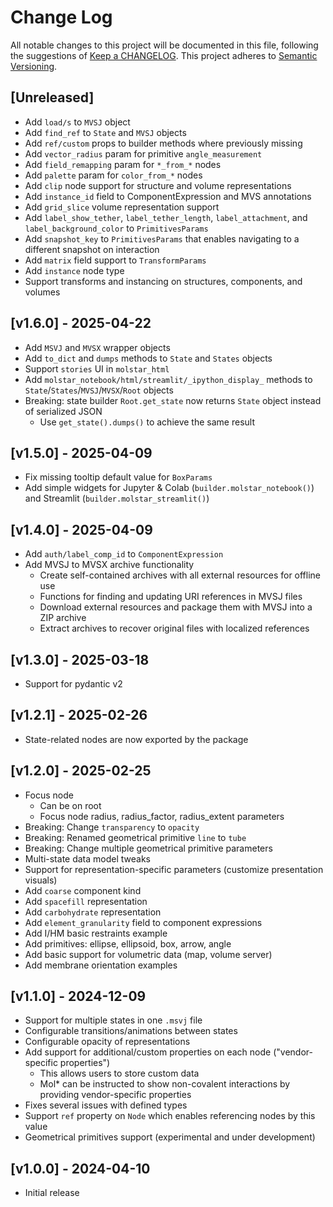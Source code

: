 # Change Log
All notable changes to this project will be documented in this file, following the suggestions of [Keep a CHANGELOG](http://keepachangelog.com/). This project adheres to [Semantic Versioning](http://semver.org/).

## [Unreleased]

- Add `load/s` to `MVSJ` object
- Add `find_ref` to `State` and `MVSJ` objects
- Add `ref/custom` props to builder methods where previously missing
- Add `vector_radius` param for primitive `angle_measurement`
- Add `field_remapping` param for `*_from_*` nodes
- Add `palette` param for `color_from_*` nodes
- Add `clip` node support for structure and volume representations
- Add `instance_id` field to ComponentExpression and MVS annotations
- Add `grid_slice` volume representation support
- Add `label_show_tether`, `label_tether_length`, `label_attachment`, and `label_background_color` to `PrimitivesParams`
- Add `snapshot_key` to `PrimitivesParams` that enables navigating to a different snapshot on interaction
- Add `matrix` field support to `TransformParams`
- Add `instance` node type
- Support transforms and instancing on structures, components, and volumes

## [v1.6.0] - 2025-04-22

- Add `MSVJ` and `MVSX` wrapper objects
- Add `to_dict` and `dumps` methods to `State` and `States` objects
- Support `stories` UI in `molstar_html`
- Add `molstar_notebook/html/streamlit/_ipython_display_` methods to `State`/`States`/`MVSJ`/`MVSX`/`Root` objects
- Breaking: state builder `Root.get_state` now returns `State` object instead of serialized JSON
  - Use `get_state().dumps()` to achieve the same result

## [v1.5.0] - 2025-04-09

- Fix missing tooltip default value for `BoxParams`
- Add simple widgets for Jupyter & Colab (`builder.molstar_notebook()`) and Streamlit (`builder.molstar_streamlit()`)

## [v1.4.0] - 2025-04-09

- Add `auth/label_comp_id` to `ComponentExpression`
- Add MVSJ to MVSX archive functionality
  - Create self-contained archives with all external resources for offline use
  - Functions for finding and updating URI references in MVSJ files
  - Download external resources and package them with MVSJ into a ZIP archive
  - Extract archives to recover original files with localized references

## [v1.3.0] - 2025-03-18

- Support for pydantic v2

## [v1.2.1] - 2025-02-26

- State-related nodes are now exported by the package

## [v1.2.0] - 2025-02-25

- Focus node 
  - Can be on root
  - Focus node radius, radius_factor, radius_extent parameters
- Breaking: Change `transparency` to `opacity`
- Breaking: Renamed geometrical primitive `line` to `tube`
- Breaking: Change multiple geometrical primitive parameters
- Multi-state data model tweaks
- Support for representation-specific parameters (customize presentation visuals)
- Add `coarse` component kind
- Add `spacefill` representation
- Add `carbohydrate` representation
- Add `element_granularity` field to component expressions
- Add I/HM basic restraints example
- Add primitives: ellipse, ellipsoid, box, arrow, angle
- Add basic support for volumetric data (map, volume server)
- Add membrane orientation examples


## [v1.1.0] - 2024-12-09

- Support for multiple states in one `.msvj` file
- Configurable transitions/animations between states
- Configurable opacity of representations
- Add support for additional/custom properties on each node ("vendor-specific properties")
  - This allows users to store custom data 
  - Mol* can be instructed to show non-covalent interactions by providing vendor-specific properties
- Fixes several issues with defined types
- Support `ref` property on `Node` which enables referencing nodes by this value
- Geometrical primitives support (experimental and under development)

## [v1.0.0] - 2024-04-10
- Initial release
